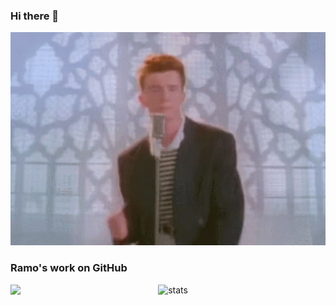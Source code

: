 ### Hi there 👋

<img src="https://raw.githubusercontent.com/Ramo-Y/Ramo-Y/master/resources/NeverGonnaGiveYouUp.gif" width="600"/>

### Ramo's work on GitHub

<div align="center">

<a>
<img align="left" src="https://github-readme-stats.vercel.app/api/top-langs/?username=Ramo-Y&count_private=true&theme=dark" />
</a>

![stats](https://github-readme-stats.vercel.app/api?username=Ramo-Y&show_icons=true&count_private=true&theme=dark)

</div>


<!--
**Ramo-Y/Ramo-Y** is a ✨ _special_ ✨ repository because its `README.md` (this file) appears on your GitHub profile.

Here are some ideas to get you started:

- 🔭 I’m currently working on ...
- 🌱 I’m currently learning ...
- 👯 I’m looking to collaborate on ...
- 🤔 I’m looking for help with ...
- 💬 Ask me about ...
- 📫 How to reach me: ...
- 😄 Pronouns: ...
- ⚡ Fun fact: ...
-->
